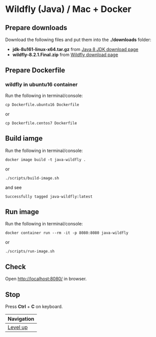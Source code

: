 # Wildfly (Java) / Mac + Docker #

## Prepare downloads ##

Download the following files and put them into the **./downloads** folder:

* **jdk-8u161-linux-x64.tar.gz** from [Java 8 JDK download page](http://www.oracle.com/technetwork/java/javase/downloads/jdk8-downloads-2133151.html)
* **wildfly-8.2.1.Final.zip** from [Wildfly download page](http://wildfly.org/downloads/)

## Prepare Dockerfile ##

### wildfly in ubuntu16 container ###

Run the following in terminal/console:

    cp Dockerfile.ubuntu16 Dockerfile

or

    cp Dockerfile.centos7 Dockerfile

## Build iamge ##

Run the following in terminal/console:

    docker image build -t java-wildfly .

or

    ./scripts/build-image.sh

and see

    Successfully tagged java-wildfly:latest

## Run image ##

Run the following in terminal/console:

    docker container run --rm -it -p 8080:8080 java-wildfly

or

    ./scripts/run-image.sh

## Check ##

Open [http://localhost:8080/](http://localhost:8080/) in browser.

## Stop ##

Press **Ctrl** + **C** on keyboard.

| Navigation               |
| ------------------------ |
| [Level up](../README.md) |
